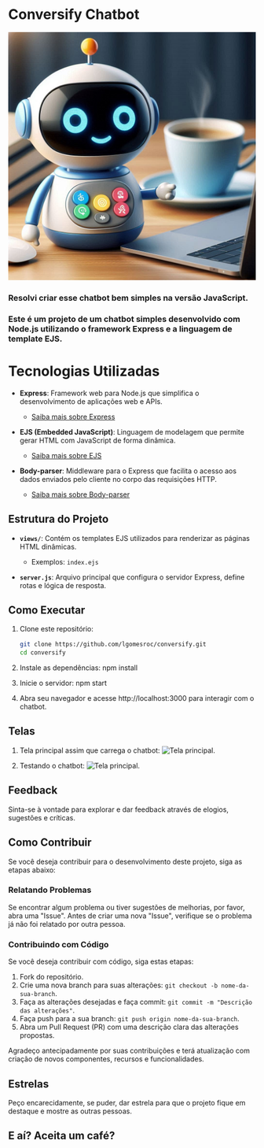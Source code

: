 # Conversify Chatbot

![Venha conhecer o projeto Conversify Chatbot.](30a654cf-15ac-4932-9e9f-835b0eeac5d5.jpeg)

### Resolvi criar esse chatbot bem simples na versão JavaScript.

### Este é um projeto de um chatbot simples desenvolvido com Node.js utilizando o framework Express e a linguagem de template EJS.

# Tecnologias Utilizadas

- **Express**: Framework web para Node.js que simplifica o desenvolvimento de aplicações web e APIs.
  - [Saiba mais sobre Express](https://expressjs.com/)

- **EJS (Embedded JavaScript)**: Linguagem de modelagem que permite gerar HTML com JavaScript de forma dinâmica.
  - [Saiba mais sobre EJS](https://ejs.co/)

- **Body-parser**: Middleware para o Express que facilita o acesso aos dados enviados pelo cliente no corpo das requisições HTTP.
  - [Saiba mais sobre Body-parser](https://www.npmjs.com/package/body-parser)

## Estrutura do Projeto

- **`views/`**: Contém os templates EJS utilizados para renderizar as páginas HTML dinâmicas.
  - Exemplos: `index.ejs`

- **`server.js`**: Arquivo principal que configura o servidor Express, define rotas e lógica de resposta.

## Como Executar

1. Clone este repositório:
   ```bash
   git clone https://github.com/lgomesroc/conversify.git
   cd conversify

2. Instale as dependências:
   npm install

3. Inicie o servidor:
   npm start

4. Abra seu navegador e acesse http://localhost:3000 para interagir com o chatbot.

## Telas

1. Tela principal assim que carrega o chatbot:
   ![Tela principal.](chatbot01.png)

2. Testando o chatbot:
   ![Tela principal.](chatbot02.png)

## Feedback

Sinta-se à vontade para explorar e dar feedback através de elogios, sugestões e críticas.


## Como Contribuir

Se você deseja contribuir para o desenvolvimento deste projeto, siga as etapas abaixo:

### Relatando Problemas

Se encontrar algum problema ou tiver sugestões de melhorias, por favor, abra uma "Issue". Antes de criar uma nova "Issue", verifique se o problema já não foi relatado por outra pessoa.

### Contribuindo com Código

Se você deseja contribuir com código, siga estas etapas:

1. Fork do repositório.
2. Crie uma nova branch para suas alterações: `git checkout -b nome-da-sua-branch`.
3. Faça as alterações desejadas e faça commit: `git commit -m "Descrição das alterações"`.
4. Faça push para a sua branch: `git push origin nome-da-sua-branch`.
5. Abra um Pull Request (PR) com uma descrição clara das alterações propostas.

Agradeço antecipadamente por suas contribuições e terá atualização com criação de novos componentes, recursos e funcionalidades.

## Estrelas

Peço encarecidamente, se puder, dar estrela para que o projeto fique em destaque e mostre as outras pessoas.

## E aí? Aceita um café?
